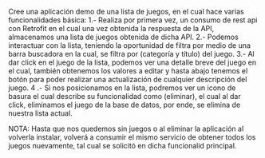 Cree una aplicación demo de una lista de juegos, en el cual hace varias funcionalidades básica:
1.- Realiza por primera vez, un consumo de rest api con Retrofit en el cual una vez obtenida la respuesta de la API, almacenamos una lista de juegos obtenida de dicha API.
2.- Podemos interactuar con la lista, teniendo la oportunidad de filtra por medio de una barra buscadora en la cual, se filtra por (categoría y título) del juego.
3.- Al dar click en el juego de la lista, podemos ver una detalle breve del juego en el cual, también obtenemos los valores a editar y hasta abajo tenemos el botón para poder realizar una actualización de cualquier descripción del juego.
4 .- Si nos posicionamos en la lista, podremos ver un icono de basura el cual describe su funcionalidad como (eliminar), el cual al dar click, eliminamos el juego de la base de datos, por ende, se elimina de nuestra lista actual.

NOTA: Hasta que nos quedemos sin juegos o al eliminar la aplicación al volverla instalar, volverá a consumir el mismo servicio de obtener todos los juegos nuevamente, tal cual se solicitó en dicha funcionalid principal.

